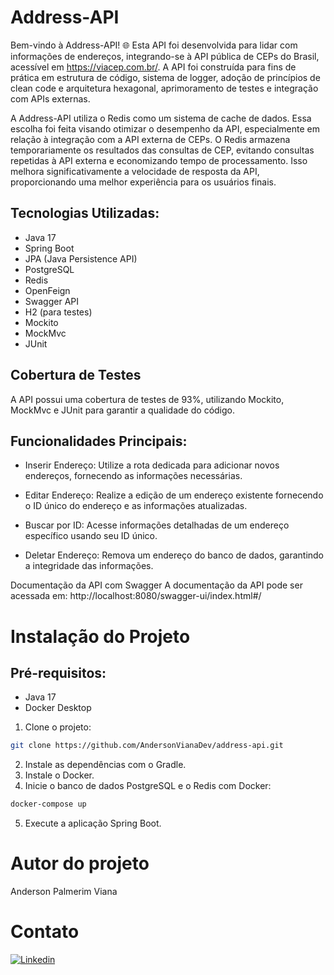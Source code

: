 # Address-API
Bem-vindo à Address-API! 
🌐 Esta API foi desenvolvida para lidar com informações de endereços, integrando-se à API pública de CEPs do Brasil, acessível em https://viacep.com.br/. A API foi construída para fins de prática em estrutura de código, sistema de logger, adoção de princípios de clean code e arquitetura hexagonal, aprimoramento de testes e integração com APIs externas.

A Address-API utiliza o Redis como um sistema de cache de dados. Essa escolha foi feita visando otimizar o desempenho da API, especialmente em relação à integração com a API externa de CEPs. O Redis armazena temporariamente os resultados das consultas de CEP, evitando consultas repetidas à API externa e economizando tempo de processamento. Isso melhora significativamente a velocidade de resposta da API, proporcionando uma melhor experiência para os usuários finais.
## Tecnologias Utilizadas:
- Java 17
- Spring Boot
- JPA (Java Persistence API)
- PostgreSQL
- Redis
- OpenFeign
- Swagger API
- H2 (para testes)
- Mockito
- MockMvc
- JUnit

## Cobertura de Testes
A API possui uma cobertura de testes de 93%, utilizando Mockito, MockMvc e JUnit para garantir a qualidade do código.

## Funcionalidades Principais:
- Inserir Endereço:
Utilize a rota dedicada para adicionar novos endereços, fornecendo as informações necessárias.

- Editar Endereço:
Realize a edição de um endereço existente fornecendo o ID único do endereço e as informações atualizadas.

- Buscar por ID:
Acesse informações detalhadas de um endereço específico usando seu ID único.

- Deletar Endereço:
Remova um endereço do banco de dados, garantindo a integridade das informações.

Documentação da API com Swagger
A documentação da API pode ser acessada em: http://localhost:8080/swagger-ui/index.html#/

# Instalação do Projeto
## Pré-requisitos:
- Java 17
- Docker Desktop
  
1. Clone o projeto:
```bash
git clone https://github.com/AndersonVianaDev/address-api.git
```
2. Instale as dependências com o Gradle.
3. Instale o Docker.
4. Inicie o banco de dados PostgreSQL e o Redis com Docker:
```bash
docker-compose up
```
5. Execute a aplicação Spring Boot.


# Autor do projeto
Anderson Palmerim Viana
# Contato 
[![Linkedin](https://img.shields.io/badge/LinkedIn-0077B5?style=for-the-badge&logo=linkedin&logoColor=white)](https://www.linkedin.com/in/anderson-palmerim-6a5a17262/)
